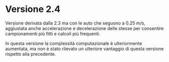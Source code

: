 # Versione 2.4

Versione derivata dalla 2.3 ma con le auto che seguono a 0.25 m/s, aggiustata anche accelerazione e decelerazione
 delle stesse per consentire campionamenti più fitti e calcoli più frequenti.
 
In questa versione la complessità computazionale è ulteriormente aumentata, ma non è stato rilevato un ulteriore 
vantaggio di questa versione rispetto alla precedente. 
